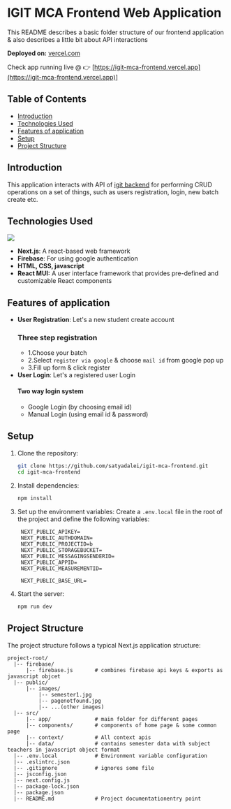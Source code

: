 
# IGIT MCA Frontend Web Application

This README describes a basic folder structure of our frontend application & also describes a little bit about API interactions 

**Deployed on:** [vercel.com](https://vercel.com/)

Check app running live @ 👉 
[https://igit-mca-frontend.vercel.app](https://igit-mca-frontend.vercel.app)]

## Table of Contents

- [Introduction](#introduction)
- [Technologies Used](#technologies-used)
- [Features of application](#Features-of-application)
- [Setup](#setup)
- [Project Structure](#project-structure)


## Introduction

This application interacts with API of [igit backend](https://github.com/satyadalei/igit-mca-backend) for performing CRUD operations on a set of things, such as users registration, login, new batch create etc.

## Technologies Used
[![](https://skillicons.dev/icons?i=react,html,css,javascript,next,materialui,firebase)](https://skillicons.dev)
- **Next.js**: A react-based web framework
- **Firebase**: For using google authentication
- **HTML, CSS, javascript**
- **React MUI:** A user interface framework that provides pre-defined and customizable React components

## Features of application
- **User Registration**: Let's a new student create account
    ### Three step registration
     -  1.Choose your batch
     -  2.Select `register via google` & choose `mail id` from google pop up 
     -  3.Fill up form & click register
- **User Login**: Let's a registered user Login
    #### Two way login system 
   - Google Login (by choosing email id)
   - Manual Login (using email id & password)


## Setup

1. Clone the repository:
   ```bash
   git clone https://github.com/satyadalei/igit-mca-frontend.git
   cd igit-mca-frontend
   ```

2. Install dependencies:
   ```bash
   npm install
   ```

3. Set up the environment variables:
   Create a `.env.local` file in the root of the project and define the following variables:

   ```plaintext
    NEXT_PUBLIC_APIKEY=
    NEXT_PUBLIC_AUTHDOMAIN=
    NEXT_PUBLIC_PROJECTID=b
    NEXT_PUBLIC_STORAGEBUCKET=
    NEXT_PUBLIC_MESSAGINGSENDERID=
    NEXT_PUBLIC_APPID=
    NEXT_PUBLIC_MEASUREMENTID=

    NEXT_PUBLIC_BASE_URL=
   ```

4. Start the server:
   ```bash
   npm run dev
   ```

## Project Structure

The project structure follows a typical Next.js application structure:

```plaintext
project-root/
  |-- firebase/
      |-- firebase.js       # combines firebase api keys & exports as javascript objcet 
  |-- public/
      |-- images/
          |-- semester1.jpg
          |-- pagenotfound.jpg
          |-- ...(other images)
  |-- src/
      |-- app/              # main folder for different pages
      |-- components/       # components of home page & some common page
      |-- context/          # All context apis
      |-- data/             # contains semester data with subject teachers in javascript object format
  |-- .env.local            # Environment variable configuration
  |-- .eslintrc.json
  |-- .gitignore            # ignores some file
  |-- jsconfig.json
  |-- next.config.js
  |-- package-lock.json
  |-- package.json
  |-- README.md             # Project documentationentry point
```

